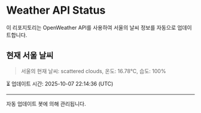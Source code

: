 
# Weather API Status

이 리포지토리는 OpenWeather API를 사용하여 서울의 날씨 정보를 자동으로 업데이트합니다.

## 현재 서울 날씨
> 서울의 현재 날씨: scattered clouds, 온도: 16.78°C, 습도: 100%

⏳ 업데이트 시간: 2025-10-07 22:14:36 (UTC)

---
자동 업데이트 봇에 의해 관리됩니다.
